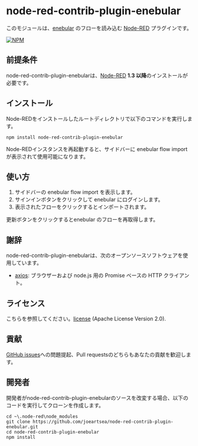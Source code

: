 node-red-contrib-plugin-enebular
========================
このモジュールは、<a href="https://www.enebular.com/ja" target="_new">enebular</a> のフローを読み込む <a href="http://nodered.org" target="_new">Node-RED</a> プラグインです。

[![NPM](https://nodei.co/npm/node-red-contrib-plugin-enebular.png?downloads=true)](https://nodei.co/npm/node-red-contrib-plugin-enebular/)

前提条件
-------

node-red-contrib-plugin-enebularは、<a href="http://nodered.org" target="_new">Node-RED</a> <b>1.3 以降</b>のインストールが必要です。


インストール
-------

Node-REDをインストールしたルートディレクトリで以下のコマンドを実行します。

    npm install node-red-contrib-plugin-enebular

Node-REDインスタンスを再起動すると、サイドバーに enebular flow import が表示されて使用可能になります。

使い方
-------

1. サイドバーの enebular flow import を表示します。
1. サインインボタンをクリックして enebular にログインします。
1. 表示されたフローをクリックするとインポートされます。

更新ボタンをクリックするとenebular のフローを再取得します。


謝辞
-------

node-red-contrib-plugin-enebularは、次のオープンソースソフトウェアを使用しています。

- [axios](https://github.com/axios/axios): ブラウザーおよび node.js 用の Promise ベースの HTTP クライアント。


ライセンス
-------

こちらを参照してください。[license](https://github.com/joeartsea/node-red-contrib-plugin-enebular/blob/master/LICENSE) (Apache License Version 2.0).


貢献
-------

[GitHub issues](https://github.com/joeartsea/node-red-contrib-plugin-enebular/issues)への問題提起、Pull requestsのどちらもあなたの貢献を歓迎します。


開発者
-------

開発者がnode-red-contrib-plugin-enebularのソースを改変する場合、以下のコードを実行してクローンを作成します。

```
cd ~\.node-red\node_modules
git clone https://github.com/joeartsea/node-red-contrib-plugin-enebular.git
cd node-red-contrib-plugin-enebular
npm install
```

